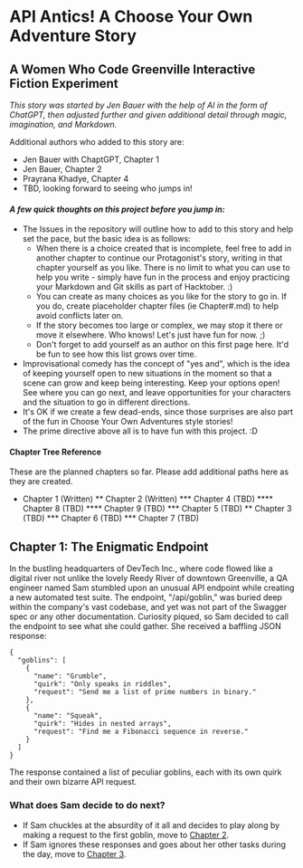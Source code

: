 # API Antics! A Choose Your Own Adventure Story
## A Women Who Code Greenville Interactive Fiction Experiment
_This story was started by Jen Bauer with the help of AI in the form of ChatGPT, then adjusted further and given additional detail through magic, imagination, and Markdown._

Additional authors who added to this story are:
- Jen Bauer with ChaptGPT, Chapter 1
- Jen Bauer, Chapter 2
- Prayrana Khadye, Chapter 4
- TBD, looking forward to seeing who jumps in!


#### *A few quick thoughts on this project before you jump in:*
- The Issues in the repository will outline how to add to this story and help set the pace, but the basic idea is as follows:
    - When there is a choice created that is incomplete, feel free to add in another chapter to continue our Protagonist's story, writing in that chapter yourself as you like.  There is no limit to what you can use to help you write - simply have fun in the process and enjoy practicing your Markdown and Git skills as part of Hacktober. :)
    - You can create as many choices as you like for the story to go in.  If you do, create placeholder chapter files (ie Chapter#.md) to help avoid conflicts later on.
    - If the story becomes too large or complex, we may stop it there or move it elsewhere.  Who knows!  Let's just have fun for now. ;)
    - Don't forget to add yourself as an author on this first page here.  It'd be fun to see how this list grows over time.
- Improvisational comedy has the concept of "yes and", which is the idea of keeping yourself open to new situations in the moment so that a scene can grow and keep being interesting.  Keep your options open!  See where you can go next, and leave opportunities for your characters and the situation to go in different directions.
- It's OK if we create a few dead-ends, since those surprises are also part of the fun in Choose Your Own Adventures style stories!
- The prime directive above all is to have fun with this project. :D

#### Chapter Tree Reference
These are the planned chapters so far.  Please add additional paths here as they are created.

* Chapter 1 (Written)
** Chapter 2 (Written)
*** Chapter 4 (TBD)
**** Chapter 8 (TBD)
**** Chapter 9 (TBD)
*** Chapter 5 (TBD)
** Chapter 3 (TBD)
*** Chapter 6 (TBD)
*** Chapter 7 (TBD)


## **Chapter 1: The Enigmatic Endpoint**
In the bustling headquarters of DevTech Inc., where code flowed like a digital river not unlike the lovely Reedy River of downtown Greenville, a QA engineer named Sam stumbled upon an unusual API endpoint while creating a new automated test suite. The endpoint, "/api/goblin," was buried deep within the company's vast codebase, and yet was not part of the Swagger spec or any other documentation. Curiosity piqued, so Sam decided to call the endpoint to see what she could gather.  She received a baffling JSON response:

```
{
  "goblins": [
    {
      "name": "Grumble",
      "quirk": "Only speaks in riddles",
      "request": "Send me a list of prime numbers in binary."
    },
    {
      "name": "Squeak",
      "quirk": "Hides in nested arrays",
      "request": "Find me a Fibonacci sequence in reverse."
    }
  ]
}
```

The response contained a list of peculiar goblins, each with its own quirk and their own bizarre API request. 

### What does Sam decide to do next?
- If Sam chuckles at the absurdity of it all and decides to play along by making a request to the first goblin, move to [Chapter 2](Chapter2.md).
- If Sam ignores these responses and goes about her other tasks during the day, move to [Chapter 3](Chapter3.md).
